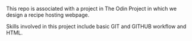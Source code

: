 This repo is associated with a project in The Odin Project in which we design a recipe hosting webpage.

Skills involved in this project include basic GIT and GITHUB workflow and HTML.